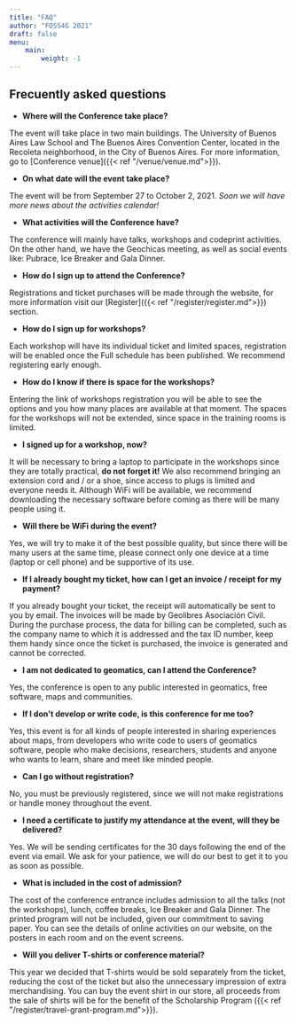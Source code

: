 ```yaml
---
title: "FAQ"
author: "FOSS4G 2021"
draft: false
menu: 
    main:
        weight: -1
---
```


## Frecuently asked questions

- **Where will the Conference take place?**

The event will take place in two main buildings. The University of Buenos Aires Law School and The Buenos Aires Convention Center, located in the Recoleta neighborhood, in the City of Buenos Aires. For more information, go to [Conference venue]({{< ref "/venue/venue.md">}}).

- **On what date will the event take place?**

The event will be from September 27 to October 2, 2021. _Soon we will have more news about the activities calendar!_

- **What activities will the Conference have?**

The conference will mainly have talks, workshops and codeprint activities. On the other hand, we have the Geochicas meeting, as well as social events like: Pubrace, Ice Breaker and Gala Dinner.

- **How do I sign up to attend the Conference?**

Registrations and ticket purchases will be made through the website, for more information visit our [Register]({{< ref "/register/register.md">}}) section.

- **How do I sign up for workshops?**

Each workshop will have its individual ticket and limited spaces, registration will be enabled once the Full schedule has been published. We recommend registering early enough.

- **How do I know if there is space for the workshops?**

Entering the link of workshops registration you will be able to see the options and you how many places are available at that moment. The spaces for the workshops will not be extended, since space in the training rooms is limited.

- **I signed up for a workshop, now?**

It will be necessary to bring a laptop to participate in the workshops since they are totally practical, **do not forget it!**
We also recommend bringing an extension cord and / or a shoe, since access to plugs is limited and everyone needs it.
Although WiFi will be available, we recommend downloading the necessary software before coming as there will be many people using it.

- **Will there be WiFi during the event?**

Yes, we will try to make it of the best possible quality, but since there will be many users at the same time, please connect only one device at a time (laptop or cell phone) and be supportive of its use.

- **If I already bought my ticket, how can I get an invoice / receipt for my payment?**

If you already bought your ticket, the receipt will automatically be sent to you by email.
The invoices will be made by Geolibres Asociación Civil. During the purchase process, the data for billing can be completed, such as the company name to which it is addressed and the tax ID number, keep them handy since once the ticket is purchased, the invoice is generated and cannot be corrected.

- **I am not dedicated to geomatics, can I attend the Conference?**

Yes, the conference is open to any public interested in geomatics, free software, maps and communities.

- **If I don't develop or write code, is this conference for me too?**

Yes, this event is for all kinds of people interested in sharing experiences about maps, from developers who write code to users of geomatics software, people who make decisions, researchers, students and anyone who wants to learn, share and meet like minded people.

- **Can I go without registration?**

No, you must be previously registered, since we will not make registrations or handle money throughout the event.

- **I need a certificate to justify my attendance at the event, will they be delivered?**

Yes. We will be sending certificates for the 30 days following the end of the event via email. We ask for your patience, we will do our best to get it to you as soon as possible.

- **What is included in the cost of admission?**

The cost of the conference entrance includes admission to all the talks (not the workshops), lunch, coffee breaks, Ice Breaker and Gala Dinner.
The printed program will not be included, given our commitment to saving paper.
You can see the details of online activities on our website, on the posters in each room and on the event screens.

- **Will you deliver T-shirts or conference material?**

This year we decided that T-shirts would be sold separately from the ticket, reducing the cost of the ticket but also the unnecessary impression of extra merchandising. You can buy the event shirt in our store, all proceeds from the sale of shirts will be for the benefit of the Scholarship Program ({{< ref "/register/travel-grant-program.md">}}).